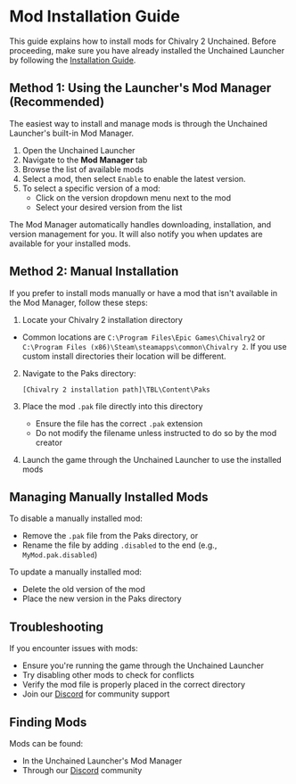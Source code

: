 # Mod Installation Guide

This guide explains how to install mods for Chivalry 2 Unchained. Before proceeding, make sure you have already installed the Unchained Launcher by following the [Installation Guide](installation.md).

## Method 1: Using the Launcher's Mod Manager (Recommended)

The easiest way to install and manage mods is through the Unchained Launcher's built-in Mod Manager.

1. Open the Unchained Launcher
2. Navigate to the **Mod Manager** tab
3. Browse the list of available mods
4. Select a mod, then select `Enable` to enable the latest version.
5. To select a specific version of a mod:
   - Click on the version dropdown menu next to the mod
   - Select your desired version from the list

The Mod Manager automatically handles downloading, installation, and version management for you. It will also notify you when updates are available for your installed mods.

## Method 2: Manual Installation

If you prefer to install mods manually or have a mod that isn't available in the Mod Manager, follow these steps:

1. Locate your Chivalry 2 installation directory
  - Common locations are `C:\Program Files\Epic Games\Chivalry2` or `C:\Program Files (x86)\Steam\steamapps\common\Chivalry 2`. If you use custom install directories their location 
    will be different.
   
2. Navigate to the Paks directory:
   ```
   [Chivalry 2 installation path]\TBL\Content\Paks
   ```

3. Place the mod `.pak` file directly into this directory
   - Ensure the file has the correct `.pak` extension
   - Do not modify the filename unless instructed to do so by the mod creator

4. Launch the game through the Unchained Launcher to use the installed mods

## Managing Manually Installed Mods

To disable a manually installed mod:
- Remove the `.pak` file from the Paks directory, or
- Rename the file by adding `.disabled` to the end (e.g., `MyMod.pak.disabled`)

To update a manually installed mod:
- Delete the old version of the mod
- Place the new version in the Paks directory

## Troubleshooting

If you encounter issues with mods:

- Ensure you're running the game through the Unchained Launcher
- Try disabling other mods to check for conflicts
- Verify the mod file is properly placed in the correct directory
- Join our [Discord](https://discord.gg/chiv2unchained) for community support

## Finding Mods

Mods can be found:
- In the Unchained Launcher's Mod Manager
- Through our [Discord](https://discord.gg/chiv2unchained) community
